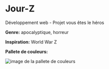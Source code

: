 # Jour-Z
Développement web - Projet vous êtes le héros

**Genre:** apocalyptique, horreur

**Inspiration:** World War Z

**Pallete de couleurs:**

![image de la pallete de couleurs]()
